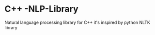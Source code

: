 # C++ -NLP-Library
Natural language processing library for C++ it's inspired by python NLTK library

